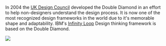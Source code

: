 In 2004 the [UK Design Council](https://www.designcouncil.org.uk/who-we-are) developed the Double Diamond in an effort to help non-designers understand the design process. It is now one of the most recognized design frameworks in the world due to it's memorable shape and adaptability. IBM's [Infinity Loop](https://www.ibm.com/design/thinking/page/framework/loop) Design thinking framework is based on the Double Diamond. 

![](https://prodesigncurriculum.s3.us-east-2.amazonaws.com/double-diamond-search.png)